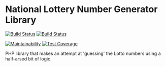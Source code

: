 # National Lottery Number Generator Library

[![Build Status](https://travis-ci.com/markheydon/national-lottery-library.svg?branch=master)](https://travis-ci.com/markheydon/national-lottery-library)
[![Build Status](https://dev.azure.com/markheydon/National%20Lottery%20Generator/_apis/build/status/markheydon.national-lottery-library?branchName=master)](https://dev.azure.com/markheydon/National%20Lottery%20Generator/_build/latest?definitionId=1?branchName=master)

[![Maintainability](https://api.codeclimate.com/v1/badges/9aff778c8b33a108598c/maintainability)](https://codeclimate.com/github/markheydon/national-lottery-library/maintainability)
[![Test Coverage](https://api.codeclimate.com/v1/badges/9aff778c8b33a108598c/test_coverage)](https://codeclimate.com/github/markheydon/national-lottery-library/test_coverage)

PHP library that makes an attempt at 'guessing' the Lotto numbers using a half-arsed bit of logic.
